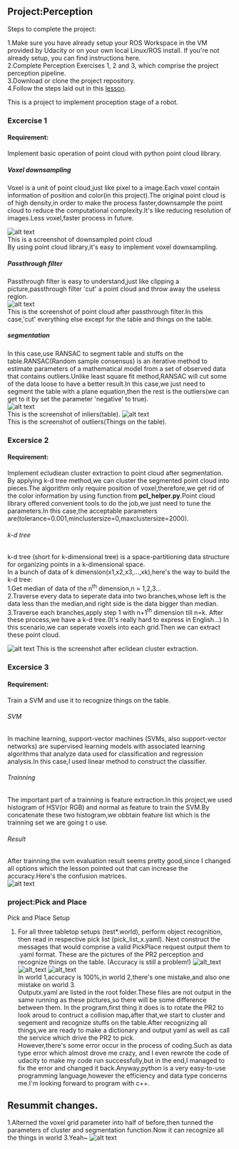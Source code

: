 

## Project:Perception  

Steps to complete the project:

  1.Make sure you have already setup your ROS Workspace in the VM provided by Udacity or on your own local Linux/ROS install. If you're not already setup, you can find instructions here.  
  2.Complete Perception Exercises 1, 2 and 3, which comprise the project perception pipeline.  
  3.Download or clone the project repository.  
  4.Follow the steps laid out in this [lesson](https://classroom.udacity.com/nanodegrees/nd209/parts/c199593e-1e9a-4830-8e29-2c86f70f489e/modules/e5bfcfbd-3f7d-43fe-8248-0c65d910345a/lessons/e3e5fd8e-2f76-4169-a5bc-5a128d380155/concepts/802deabb-7dbb-46be-bf21-6cb0a39a1961).  

[img_dowmsample]: ./pictuers/EX1_downsampled.png
[img_passthrough]: ./pictuers/EX1_pass_through_filter.png
[img_extracted_inliers]: ./pictuers/EX1_extracted_inliers.png
[img_extracted_outliers]: ./pictuers/EX1_extracted_outliers.png
[img_clusters]: ./pictuers/EX2_clusters.png
[img_confusion matrices]: ./pictuers/EX3_trained_svm.png
[PR2_view]: ./pictuers/upload.png  
[world1]: ./pictuers/world1.png  
[world2]: ./pictuers/world2.png 
[world3]: ./pictuers/world3.png 
[newest_img]: ./pictuers/all_fine.png

This is a project to implement proception stage of a robot.  
### Excercise 1  
#### Requirement:  
Implement basic operation of point cloud with python point cloud library.  
##### Voxel downsampling  
Voxel is a unit of point cloud,just like pixel to a image.Each voxel contain information of position and color(in this project).The original point cloud is of high density,in order to make the process faster,downsample the point cloud to reduce the computational complexity.It's like reducing resolution of images.Less voxel,faster process in future.  

![alt text][img_dowmsample]  
This is a screenshot of downsampled point cloud  
By using point cloud library,it's easy to implement voxel downsampling.  
##### Passthrough filter
Passthrough filter is easy to understand,just like clipping a picture,passthrough filter 'cut' a point cloud and throw away the useless region.  
![alt text][img_passthrough]  
This is the screenshot of point cloud after passthrough filter.In this case,'cut' everything else except for the table and things on the table.   
##### segmentation  
In this case,use RANSAC to segment table and stuffs on the table.RANSAC(Random sample consensus) is an iterative method to estimate parameters of a mathematical model from a set of observed data that contains outliers.Unlike least square fit method,RANSAC will cut some of the data loose to have a better result.In this case,we just need to segment the table with a plane equation,then the rest is the outliers(we can get to it by set the parameter 'negative' to true).  
![alt text][img_extracted_inliers]  
This is the screenshot of inliers(table).
![alt text][img_extracted_outliers]  
This is the screenshot of outliers(Things on the table).
### Excersice 2  
#### Requirement:  
Implement ecludiean cluster extraction to point cloud after segmentation.  
By applying k-d tree method,we can cluster the segmented point cloud into pieces.The algorithm only require position of voxel,therefore,we get rid of the color information by using function from **pcl_helper.py**.Point cloud library offered convenient tools to do the job,we just need to tune the parameters.In this case,the acceptable parameters are(tolerance=0.001,minclustersize=0,maxclustersize=2000).
###### k-d tree  
k-d tree (short for k-dimensional tree) is a space-partitioning data structure for organizing points in a k-dimensional space.  
In a bunch of data of k dimension(x1,x2,x3,...,xk),here's the way to build the k-d tree:  
    1.Get median of data of the n<sup>th</sup> dimension,n = 1,2,3...  
    2.Traverse every data to seperate data into two branches,whose left is the data less than the median,and right side is the data bigger than median.  
    3.Traverse each branches,apply step 1 with n+1<sup>th</sup> dimension till n=k.
After these process,we have a k-d tree.(It's really hard to express in English...)
In this scenario,we can seperate voxels into each grid.Then we can extract these point cloud.  

![alt text][img_clusters]
This is the screenshot after eclidean cluster extraction.  

### Excersice 3 
#### Requirement:  
Train a SVM and use it to recognize things on the table.
###### SVM  
In machine learning, support-vector machines (SVMs, also support-vector networks) are supervised learning models with associated learning algorithms that analyze data used for classification and regression analysis.In this case,I used linear method to construct the classifier.
###### Trainning
The important part of a trainning is feature extraction.In this project,we used histogram of HSV(or RGB) and normal as feature to train the SVM.By concatenate these two histogram,we obbtain feature list which is the trainning set we are going t o use.  
###### Result  
After trainning,the svm evaluation result seems pretty good,since I changed all options which the lesson pointed out that can increase the accuracy.Here's the  confusion matrices.  
![alt text][img_confusion matrices]  

### project:Pick and Place
Pick and Place Setup
1. For all three tabletop setups (test*.world), perform object recognition, then read in respective pick list (pick_list_x.yaml). Next construct the messages that would comprise a valid PickPlace request output them to .yaml format.
These are the pictures of the PR2 perception and recognize things on the table. (Accuracy is still a problem!)
![alt_text][world1]  ![alt_text][world2]  ![alt_text][world3]   
In world 1,accuracy is 100%,in world 2,there's one mistake,and also one mistake on world 3.  
Outputx.yaml are listed in the root folder.These files are not output in the same running as these pictures,so there will be some difference between them. 
In the program,first thing it does is to rotate the PR2 to look aroud to contruct a collision map,after that,we start to cluster and segement and recognize stuffs on the table.After recognizing all things,we are ready to make a dictionary and output yaml as well as call the service which drive the PR2 to pick.  
However,there's some error occur in the process of coding.Such as data type error which almost drove me crazy, and I even rewrote the code of udacity to make my code run successfully,but in the end,I managed to fix the error and changed it back.Anyway,python is a very easy-to-use programming language,however the efficiency and data type concerns me.I'm looking forward to program with c++.

## Resummit changes.  
1.Alterned the voxel grid parameter into half of before,then tunned the parameters of cluster and segmentation function.Now it can recognize all the things in world 3.Yeah~
![alt text][newest_img]
